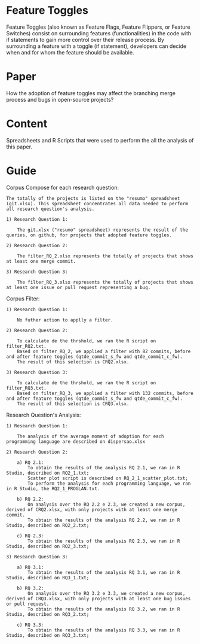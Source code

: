 Feature Toggles
=======
Feature Toggles (also known as Feature Flags, Feature Flippers, or Feature Switches) consist on surrounding 
features (functionalities) in the code with if statements to gain more control over their release process. 
By surrounding a feature with a toggle (if statement), developers can decide when and for whom 
the feature should be available. 

Paper
=======
How the adoption of feature toggles may affect the branching merge process and bugs in open-source projects?

Content
=======
Spreadsheets and R Scripts that were used to perform the all the analysis of this paper.

Guide
=======

Corpus Compose for each research question:
	
	The totally of the projects is listed on the "resumo" spreadsheet (git.xlsx). This spreadsheet concentrates all data needed to perform all research question's analysis. 

	1) Research Question 1:
	 
		The git.xlsx ("resumo" spreadsheet) represents the result of the queries, on github, for projects that adopted feature toggles.
	
	2) Research Question 2:
		
		The filter_RQ_2.xlsx represents the totally of projects that shows at least one merge commit.
	
	3) Research Question 3:
		
		The filter_RQ_3.xlsx represents the totally of projects that shows at least one issue or pull request representing a bug.
		
Corpus Filter:

	1) Research Question 1:
	
		No futher action to applly a filter.
	
	2) Research Question 2:
	
		To calculate de the thrshold, we ran the R script on filter_RQ2.txt.
		Based on filter_RQ_2, we applied a filter with 82 commits, before and after feature toggles (qtde_commit_s_fw and qtde_commit_c_fw).
		The result of this selection is CRQ2.xlsx.
	
	3) Research Question 3:
	
		To calculate de the thrshold, we ran the R script on filter_RQ3.txt.
		Based on filter_RQ_3, we applied a filter with 132 commits, before and after feature toggles (qtde_commit_s_fw and qtde_commit_c_fw).
		The result of this selection is CRQ3.xlsx.

Research Question's Analysis:

	1) Research Question 1:
	
		The analysis of the average moment of adoption for each programming language are described on dispersao.xlsx
		
	2) Research Question 2:
		
		a) RQ 2.1:			
			To obtain the results of the analysis RQ 2.1, we ran in R Studio, described on RQ2_1.txt;
			Scatter plot script is described on RQ_2_1_scatter_plot.txt;
			To perform the analysis for each programming language, we ran in R Studio, the RQ2_1_PROGLAN.txt.
		
		b) RQ 2.2:						
			On analysis over the RQ 2.2 e 2.3, we created a new corpus, derived of CRQ2.xlsx, with only projects with at least one merge commit.
			To obtain the results of the analysis RQ 2.2, we ran in R Studio, described on RQ2_2.txt;
		
		c) RQ 2.3:									
			To obtain the results of the analysis RQ 2.3, we ran in R Studio, described on RQ2_3.txt;
	
	3) Research Question 3:
	
		a) RQ 3.1:			
			To obtain the results of the analysis RQ 3.1, we ran in R Studio, described on RQ3_1.txt;						
		
		b) RQ 3.2:						
			On analysis over the RQ 3.2 e 3.3, we created a new corpus, derived of CRQ3.xlsx, with only projects with at least one bug issues or pull request.
			To obtain the results of the analysis RQ 3.2, we ran in R Studio, described on RQ3_2.txt;		
		
		c) RQ 3.3:									
			To obtain the results of the analysis RQ 3.3, we ran in R Studio, described on RQ3_3.txt;
	
	

